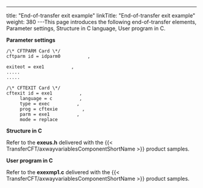 ---
title: "End-of-transfer  exit example"
linkTitle: "End-of-transfer exit example"
weight: 380
---This page introduces the following end-of-transfer elements, Parameter
settings, Structure
in C language, User
program in C.

****Parameter settings****

```
/\* CFTPARM Card \*/
cftparm id = idparm0          ,
       
exiteot = exe1          ,
.....
.....
```

```
/\* CFTEXIT Card \*/
cftexit id = exe1          ,
     language = c          ,
     type = exec          ,
     prog = cftexie         ,
     parm = exe1          ,
     mode = replace
```

****Structure in C****

Refer to the ****exeus.h****
delivered with the {{< TransferCFT/axwayvariablesComponentShortName  >}} product samples.

****User program in C****

Refer to the ****exexmp1.c****
delivered with the {{< TransferCFT/axwayvariablesComponentShortName  >}} product samples.
